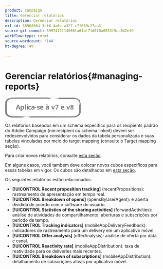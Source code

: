 ```yaml
---
product: campaign
title: Gerenciar relatórios
description: Gerenciar relatórios
exl-id: 68908664-3cf6-4a6c-a327-c7f059c27aa3
source-git-commit: 3997412f14666fa61bf71d0f0a0653f5cc042e19
workflow-type: tm+mt
source-wordcount: '144'
ht-degree: 4%

---
```


# Gerenciar relatórios{#managing-reports}

![](../../assets/common.svg)

Os relatórios baseados em um schema específico para os recipients padrão do Adobe Campaign (nm:recipient ou schema linked) devem ser redesenvolvidos para considerar os dados da tabela personalizada e suas tabelas vinculadas por meio do target mapping (consulte o [Target mapping](../../configuration/using/target-mapping.md) seção).

Para criar novos relatórios, consulte [esta seção](../../reporting/using/about-reports-creation-in-campaign.md).

Em alguns casos, você também deve colocar novos cubos específicos para essas tabelas em vigor. Os cubos são detalhados em [esta seção](../../reporting/using/about-cubes.md).

Os seguintes relatórios estão relacionados:

* **[!UICONTROL Recent proposition tracking]** (recentPropositions): rastreamento de apresentação em tempo real.
* **[!UICONTROL Breakdown of opens]** (opensByUserAgent): é aberta dividida de acordo com o software do usuário.
* **[!UICONTROL Statistics of the sharing activities]** (forwardActivities): análise de atividades de compartilhamento, aberturas e subscrições por período de tempo.
* **[!UICONTROL Tracking indicators]** (mobileAppDeliveryFeedback): indicadores de rastreamento para um delivery em um aplicativo móvel.
* **[!UICONTROL Offer analysis]** (offerAnalysis): análise de oferta por data e canal.
* **[!UICONTROL Reactivity rate]** (mobileAppDistribution): taxa de reatividade para os deliveries mais recentes.
* **[!UICONTROL Breakdown of subscriptions]** (mobileAppDistribution): detalhamento de subscrições ativas por aplicativo móvel.
